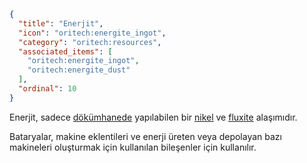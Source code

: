 ```json
{
  "title": "Enerjit",
  "icon": "oritech:energite_ingot",
  "category": "oritech:resources",
  "associated_items": [
    "oritech:energite_ingot",
    "oritech:energite_dust"
  ],
  "ordinal": 10
}
```

Enerjit, sadece [dökümhanede](^oritech:processing/foundry) yapılabilen bir [nikel](^oritech:resources/nickel) ve [fluxite](^oritech:resources/fluxite) alaşımıdır.

Bataryalar, makine eklentileri ve enerji üreten veya depolayan bazı makineleri oluşturmak için kullanılan bileşenler için kullanılır.
